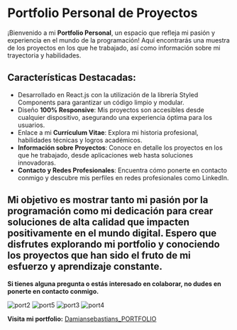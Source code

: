 # Portfolio Personal de Proyectos

¡Bienvenido a mi **Portfolio Personal**, un espacio que refleja mi pasión y experiencia en el mundo de la programación! Aquí encontrarás una muestra de los proyectos en los que he trabajado, así como información sobre mi trayectoria y habilidades.

## Características Destacadas:

- Desarrollado en React.js con la utilización de la librería Styled Components para garantizar un código limpio y modular.
- Diseño **100% Responsive**: Mis proyectos son accesibles desde cualquier dispositivo, asegurando una experiencia óptima para los usuarios.
- Enlace a mi **Currículum Vitae**: Explora mi historia profesional, habilidades técnicas y logros académicos.
- **Información sobre Proyectos**: Conoce en detalle los proyectos en los que he trabajado, desde aplicaciones web hasta soluciones innovadoras.
- **Contacto y Redes Profesionales**: Encuentra cómo ponerte en contacto conmigo y descubre mis perfiles en redes profesionales como LinkedIn.

## Mi objetivo es mostrar tanto mi pasión por la programación como mi dedicación para crear soluciones de alta calidad que impacten positivamente en el mundo digital. Espero que disfrutes explorando mi portfolio y conociendo los proyectos que han sido el fruto de mi esfuerzo y aprendizaje constante.

**Si tienes alguna pregunta o estás interesado en colaborar, no dudes en ponerte en contacto conmigo.**

![port2](https://github.com/Damiansebastians/Damiansebastians_PORTFOLIO/assets/116028887/da1d512c-241d-4d1a-90b6-9ae855a8d477)
![port5](https://github.com/Damiansebastians/Damiansebastians_PORTFOLIO/assets/116028887/cf7d06f8-4688-4549-bb94-66cf402e0e3a)
![port3](https://github.com/Damiansebastians/Damiansebastians_PORTFOLIO/assets/116028887/3ba649d2-34b0-49e5-90f1-9c93e4b92744)
![port4](https://github.com/Damiansebastians/Damiansebastians_PORTFOLIO/assets/116028887/fd297045-7023-4d70-b973-5da3e459b144)


**Visita mi portfolio:** [Damiansebastians_PORTFOLIO](https://damiansebastians.github.io/Damiansebastians_PORTFOLIO/)




